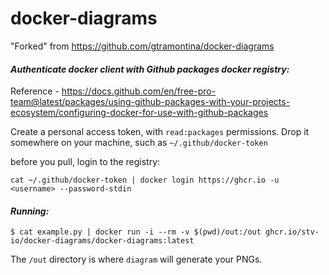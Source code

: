 # docker-diagrams

"Forked" from https://github.com/gtramontina/docker-diagrams

#### _Authenticate docker client with Github packages docker registry:_

Reference - https://docs.github.com/en/free-pro-team@latest/packages/using-github-packages-with-your-projects-ecosystem/configuring-docker-for-use-with-github-packages

Create a personal access token, with `read:packages` permissions. Drop it somewhere on your machine, such as `~/.github/docker-token`

before you pull, login to the registry:

```cat ~/.github/docker-token | docker login https://ghcr.io -u <username> --password-stdin```

#### _Running:_

```
$ cat example.py | docker run -i --rm -v $(pwd)/out:/out ghcr.io/stv-io/docker-diagrams/docker-diagrams:latest
```

The `/out` directory is where `diagram` will generate your PNGs.
